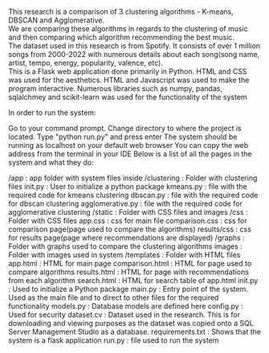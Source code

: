 This research is a comparison of 3 clustering algorithms - K-means, DBSCAN and Agglomerative. <br/>
We are comparing these algorithms in regards to the clustering of music and then comparing which algorithm recommending the best music. <br/>
The dataset used in this research is from Spotify. It consists of over 1 million songs from 2000-2022 with numerous details about each song(song name, artist, tempo, energy, popularity, valence, etc). <br/>
This is a Flask web application done primarily in Python. HTML and CSS was used for the aesthetics. HTML and Javascript was used to make the program interactive. Numerous libraries such as numpy, pandas, sqlalchmey and scikit-learn was used for the functionality of the system<br/>

In order to run the system:

Go to your command prompt.
Change directory to where the project is located.
Type "python run.py" and press enter
The system should be running as localhost on your default web browser
You can copy the web address from the terminal in your IDE
Below is a list of all the pages in the system and what they do:

/app : app folder with system files inside
/clustering : Folder with clustering files
init.py : User to initialize a python package
kmeans.py : file with the required code for kmeans clustering
dbscan.py : file with the required code for dbscan clustering
agglomerative.py : file with the required code for agglomerative clustering
/static : Folder with CSS files and images
/css : Folder with CSS files
app.css : css for main file
comparison.css : css for comparison page(page used to compare the algorithms)
results/css : css for results page(page where recommendations are displayed)
/graphs : Folder with graphs used to compare the clustering algorithms
images : Folder with images used in system
/templates : Folder with HTML files
app.html : HTML for main page
comparison.html : HTML for page used to compare algorithms
results.html : HTML for page with recommendations from each algorithm
search.html : HTML for search table of app.html
init.py : Used to initialize a Python package
main.py : Entry point of the system. Used as the main file and to direct to other files for the required functionality
models.py : Database models are defined here
config.py : Used for security
dataset.cv : Dataset used in the research. This is for downloading and viewing purposes as the dataset was copied onto a SQL Server Management Studio as a database.
requirements.txt : Shows that the system is a flask application
run.py : file used to run the system
